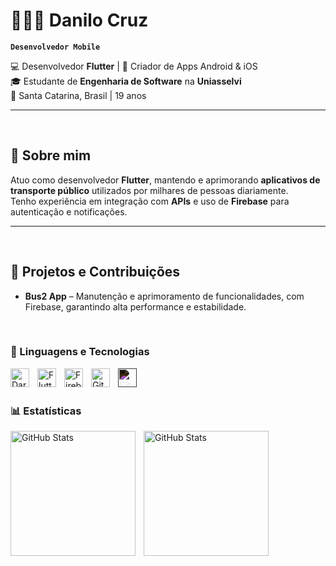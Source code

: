 # 👩🏻‍💻 Danilo Cruz

**`Desenvolvedor Mobile`**

💻 Desenvolvedor **Flutter** | 📱 Criador de Apps Android & iOS  
🎓 Estudante de **Engenharia de Software** na **Uniasselvi**  
📍 Santa Catarina, Brasil | 19 anos  

---

<br/>

## 🚀 Sobre mim  
Atuo como desenvolvedor **Flutter**, mantendo e aprimorando **aplicativos de transporte público** utilizados por milhares de pessoas diariamente.  <br/> 
Tenho experiência em integração com **APIs** e uso de **Firebase** para autenticação e notificações.  

---
<br/>

## 💼 Projetos e Contribuições

- **Bus2 App** – Manutenção e aprimoramento de funcionalidades, com Firebase, garantindo alta performance e estabilidade.


<br/>

### 🤖 Linguagens e Tecnologias

<img 
    align="left" 
    alt="Dart"
    title="Dart" 
    width="30px" 
    style="padding-right: 10px;" 
    src="https://cdn.jsdelivr.net/gh/devicons/devicon/icons/dart/dart-original.svg" 
/>
<img 
    align="left" 
    alt="Flutter" 
    title="Flutter"
    width="30px" 
    style="padding-right: 10px;" 
    src="https://cdn.jsdelivr.net/gh/devicons/devicon/icons/flutter/flutter-original.svg" 
/>
<img 
    align="left" 
    alt="Firebase" 
    title="Firebase"
    width="30px" 
    style="padding-right: 10px;" 
    src="https://cdn.jsdelivr.net/gh/devicons/devicon/icons/firebase/firebase-plain.svg" 
/>
<img 
    align="left" 
    alt="Git" 
    title="Git"
    width="30px" 
    style="padding-right: 10px;" 
    src="https://cdn.jsdelivr.net/gh/devicons/devicon/icons/git/git-original.svg" 
/>
<img 
    align="left" 
    alt="GitHub" 
    title="GitHub"
    width="30px" 
    style="padding-right: 10px; filter: invert()"
    src="https://cdn.jsdelivr.net/gh/devicons/devicon/icons/github/github-original.svg" 
/>

<br/>
<br/>

### 📊 Estatísticas

<p>
  <img 
    align="left" 
    alt="GitHub Stats" 
    height="200" 
    style="padding-right: 10px;" 
    src="https://github-readme-stats.vercel.app/api?username=danilocrz&show_icons=true&theme=dark&include_all_commits=true&locale=pt-br" 
  />

<img 
      align="left" 
      alt="GitHub Stats" 
      height="200" 
      src="https://github-readme-stats.vercel.app/api/top-langs/?username=danilocrz&theme=dark&layout=compact&custom_title=Tecnologias&langs_count=9" 
  />

</p>

